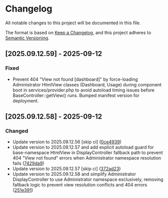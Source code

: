 # Changelog

All notable changes to this project will be documented in this file.

The format is based on [Keep a Changelog](https://keepachangelog.com/en/1.0.0/),
and this project adheres to [Semantic Versioning](https://semver.org/spec/v2.0.0.html).

## [2025.09.12.59] - 2025-09-12

### Fixed

* Prevent 404 "View not found [dashboard]" by force-loading Administrator HtmlView classes (Dashboard, Usage) during component boot in services/provider.php to avoid autoload timing issues before BaseController::getView() runs. Bumped manifest version for deployment.

## [2025.09.12.58] - 2025-09-12

### Changed

* Update version to 2025.09.12.56 [skip ci] ([0ce4939](https://github.com/N6REJ/bears_aichatbot/commit/0ce4939))
* Update version to 2025.09.12.57 and add explicit autoload guard for base-namespace HtmlView in DisplayController fallback path to prevent 404 "View not found" errors when Administrator namespace resolution fails ([7429da9](https://github.com/N6REJ/bears_aichatbot/commit/7429da9))
* Update version to 2025.09.12.57 [skip ci] ([372ad23](https://github.com/N6REJ/bears_aichatbot/commit/372ad23))
* Update version to 2025.09.12.58 and simplify Administrator DisplayController to use Administrator namespace exclusively, removing fallback logic to prevent view resolution conflicts and 404 errors ([251e391](https://github.com/N6REJ/bears_aichatbot/commit/251e391))

